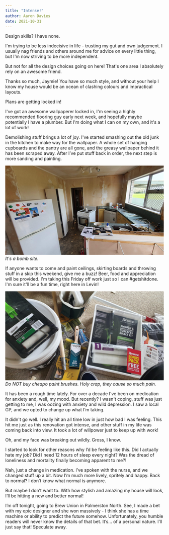 ```yaml
---
title: "Intense!"
author: Aaron Davies
date: 2021-10-31
---
```


Design skills? I have none. 

I'm trying to be less indecisive in life - trusting my gut and own judgement. I usually nag friends and others around me for advice on every little thing, but I'm now striving to be more independent.

But not for all the design choices going on here! That's one area I absolutely rely on an awesome friend.

Thanks so much, Jaymie! You have so much style, and without your help I know my house would be an ocean of clashing colours and impractical layouts.

Plans are getting locked in!

I've got an awesome wallpaperer locked in, I'm seeing a highly recommended flooring guy early next week, and hopefully maybe potentially I have a plumber. But I'm doing what I can on my own, and it's a lot of work!

Demolishing stuff brings a lot of joy. I've started smashing out the old junk in the kitchen to make way for the wallpaper. A whole set of hanging cupboards and the pantry are all gone, and the greasy wallpaper behind it has been scraped away. After I’ve put stuff back in order, the next step is more sanding and painting.

[![New Bed.](/media/images/blog/bomb.jpg)](/media/images/blog/bomb.jpg)
_It's a bomb site._

If anyone wants to come and paint ceilings, skirting boards and throwing stuff in a skip this weekend, give me a buzz! Beer, food and appreciation will be provided. I'm taking this Friday off work just so I can #getshitdone. I'm sure it'll be a fun time, right here in Levin!

[![New Bed.](/media/images/blog/cheap.jpg)](/media/images/blog/cheap.jpg)
_Do NOT buy cheapo paint brushes. Holy crap, they cause so much pain._

It has been a rough time lately. For over a decade I’ve been on medication for anxiety and, well, my mood. But recently? I wasn't coping, stuff was just getting to me, I was oozing with anxiety and wild depression. I saw a local GP, and we opted to change up what I’m taking.

It didn't go well. I really hit an all time low in just how bad I was feeling. This hit me just as this renovation got intense, and other stuff in my life was coming back into view. It took a lot of willpower just to keep up with work! 

Oh, and my face was breaking out wildly. Gross, I know.

I started to look for other reasons why I’d be feeling like this. Did I actually hate my job? Did I need 12 hours of sleep every night? Was the dread of loneliness and mortality finally becoming apparent to me?!

Nah, just a change in medication. I’ve spoken with the nurse, and we changed stuff up a bit. Now I’m much more lively, spritely and happy. Back to normal? I don’t know what normal is anymore.

But maybe I don’t want to. With how stylish and amazing my house will look, I’ll be hitting a new and better normal!

I’m off tonight, going to Brew Union in Palmerston North. See, I made a bet with my epic designer and she won massively - I think she has a time machine or ability to predict the future somehow. Unfortunately, you humble readers will never know the details of that bet. It’s… of a personal nature. I’ll just say that! Speculate away.
